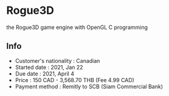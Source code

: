 # Rogue3D
the Rogue3D game engine with OpenGL C programming

## Info
- Customer's nationality : Canadian
- Started date           : 2021, Jan 22
- Due date               : 2021, April 4
- Price                  : 150 CAD - 3,568.70 THB  (Fee 4.99 CAD)
- Payment method         : Remitly to SCB (Siam Commercial Bank)

